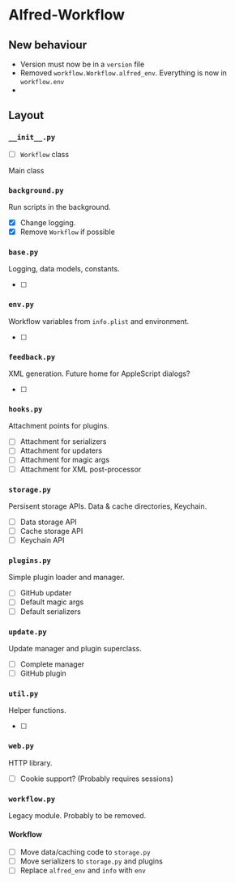 
# Alfred-Workflow #

## New behaviour ##

- Version must now be in a `version` file
- Removed `workflow.Workflow.alfred_env`. Everything is now in `workflow.env`
- 

## Layout ##

### `__init__.py` ###

- [ ] `Workflow` class

Main class

### `background.py` ###

Run scripts in the background.

- [x] Change logging.
- [x] Remove `Workflow` if possible

### `base.py` ###

Logging, data models, constants.

- [ ] 

### `env.py` ###

Workflow variables from `info.plist` and environment.

- [ ] 

### `feedback.py` ###

XML generation. Future home for AppleScript dialogs?

- [ ] 

### `hooks.py` ###

Attachment points for plugins.

- [ ] Attachment for serializers
- [ ] Attachment for updaters
- [ ] Attachment for magic args
- [ ] Attachment for XML post-processor

### `storage.py` ###

Persisent storage APIs. Data & cache directories, Keychain.

- [ ] Data storage API
- [ ] Cache storage API
- [ ] Keychain API

### `plugins.py` ###

Simple plugin loader and manager.

- [ ] GitHub updater
- [ ] Default magic args
- [ ] Default serializers

### `update.py` ###

Update manager and plugin superclass.

- [ ] Complete manager
- [ ] GitHub plugin

### `util.py` ###

Helper functions.

- [ ] 

### `web.py` ###

HTTP library.

- [ ] Cookie support? (Probably requires sessions)

### `workflow.py` ###

Legacy module. Probably to be removed.

#### Workflow ####

- [ ] Move data/caching code to `storage.py`
- [ ] Move serializers to `storage.py` and plugins
- [ ] Replace `alfred_env` and `info` with `env`
